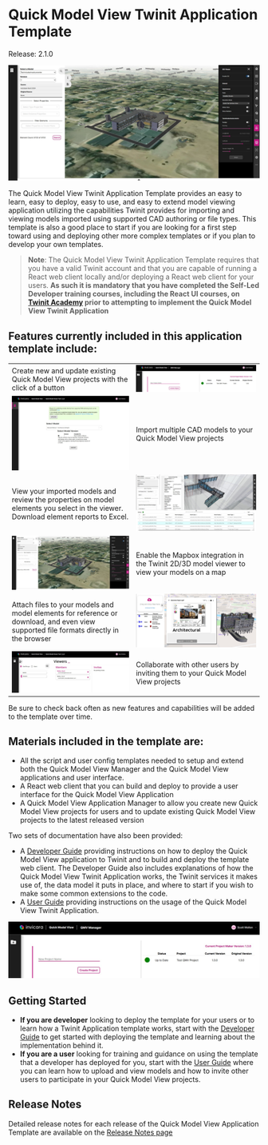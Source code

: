 # Quick Model View Twinit Application Template

Release: 2.1.0

![Quick Model Viewer User Interface](./docs/img/model-view-w-gis.jpg)

The Quick Model View Twinit Application Template provides an easy to learn,  easy to deploy, easy to use, and easy to extend model viewing application utilizing the capabilities Twinit provides for importing and viewing models imported using supported CAD authoring or file types. This template is also a good place to start if you are looking for a first step toward using and deploying other more complex templates or if you plan to develop your own templates.

> **Note**: The Quick Model View Twinit Application Template requires that you have a valid Twinit account and that you are capable of running a React web client locally and/or deploying a React web client for your users. **As such it is mandatory that you have completed the Self-Led Developer training courses, including the React UI courses, on [Twinit Academy](https://academy.twinit.io/) prior to attempting to implement the Quick Model View Twinit Application**

## Features currently included in this application template include:

| | |
| --------------- | -------------------|
| Create new and update existing Quick Model View projects with the click of a button | ![](./docs/img/project-maker.jpg) |
| ![](./docs/img/import-view.jpg) |  Import multiple CAD models to your Quick Model View projects |
| View your imported models and review the properties on model elements you select in the viewer. Download element reports to Excel. | ![](./docs/img/model-view.jpg) |
| ![](./docs/img/model-view-w-gis.jpg) | Enable the Mapbox integration in the Twinit 2D/3D model viewer to view your models on a map |
| Attach files to your models and model elements for reference or download, and even view supported file formats directly in the browser | ![](./docs/img/model-view-docs.jpg) |
| ![](./docs/img/invite-users.jpg) | Collaborate with other users by inviting them to your Quick Model View projects |

Be sure to check back often as new features and capabilities will be added to the template over time.

## Materials included in the template are:

* All the script and user config templates needed to setup and extend both the Quick Model View Manager and the Quick Model View applications and user interface.
* A React web client that you can build and deploy to provide a user interface for the Quick Model View Application
* A Quick Model View Application Manager to allow you create new Quick Model View projects for users and to update existing Quick Model View projects to the latest released version


Two sets of documentation have also been provided:

* A [Developer Guide](./docs/developer%20guide/README.md) providing instructions on how to deploy the Quick Model View application to Twinit and to build and deploy the template web client. The Developer Guide also includes explanations of how the Quick Model View Twinit Application works, the Twinit services it makes use of, the data model it puts in place, and where to start if you wish to make some common extensions to the code.
* A [User Guide](./docs/user%20guide/README.md) providing instructions on the usage of the Quick Model View Twinit Application.

![Quick Model View Project Maker](./docs/img/project-maker.jpg)

## Getting Started

* **If you are developer** looking to deploy the template for your users or to learn how a Twinit Application template works, start with the [Developer Guide](./docs/developer%20guide/README.md) to get started with deploying the template and learning about the implementation behind it.
* **If you are a user** looking for training and guidance on using the template that a developer has deployed for you, start with the [User Guide](./docs/user%20guide/README.md) where you can learn how to upload and view models and how to invite other users to participate in your Quick Model View projects.

## Release Notes

Detailed release notes for each release of the Quick Model View Application Template are available on the [Release Notes page](./docs/release-notes.md)